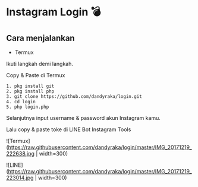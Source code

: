 # Instagram Login :bomb:

Cara menjalankan
--
- Termux

Ikuti langkah demi langkah.

Copy & Paste di Termux
```
1. pkg install git
2. pkg install php
3. git clone https://github.com/dandyraka/login.git
4. cd login
5. php login.php
```
Selanjutnya input username & password akun Instagram kamu.

Lalu copy & paste toke di LINE Bot Instagram Tools

![Termux](https://raw.githubusercontent.com/dandyraka/login/master/IMG_20171219_222638.jpg | width=300)

![LINE](https://raw.githubusercontent.com/dandyraka/login/master/IMG_20171219_223014.jpg | width=300)
